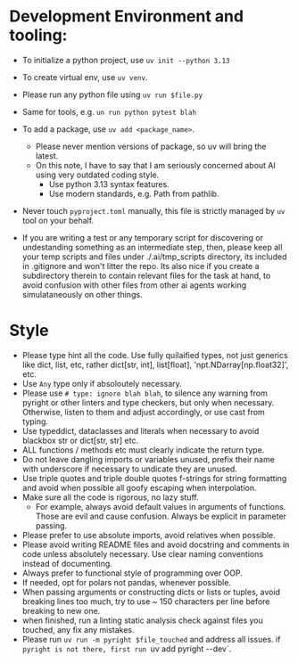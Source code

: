 
# Development Environment and tooling:
* To initialize a python project, use `uv init --python 3.13`
* To create virtual env, use `uv venv`.
* Please run any python file using `uv run $file.py`
* Same for tools, e.g. `un run python pytest blah`
* To add a package, use `uv add <package_name>`.
    * Please never mention versions of package, so uv will bring the latest.
    * On this note, I have to say that I am seriously concerned about AI using very outdated coding style.
        * Use python 3.13 syntax features.
        * Use modern standards, e.g. Path from pathlib.

* Never touch `pyproject.toml` manually, this file is strictly managed by `uv` tool on your behalf.
* If you are writing a test or any temporary script for discovering or undestanding something as an intermediate step, then,
  please keep all your temp scripts and files under ./.ai/tmp_scripts directory, its included in .gitignore and won't litter the repo.
  Its also nice if you create a subdirectory therein to contain relevant files for the task at hand, to avoid confusion with other files from other ai agents working simulataneously on other things.

# Style
* Please type hint all the code. Use fully quilaified types, not just generics like dict, list, etc, rather dict[str, int], list[float], 'npt.NDarray[np.float32]', etc.
* Use `Any` type only if absoloutely necessary.
* Please use `# type: ignore blah blah`, to silence any warning from pyright or other linters and type checkers, but only when necessary. Otherwise, listen to them and adjust accordingly, or use cast from typing.
* Use typeddict, dataclasses and literals when necessary to avoid blackbox str or dict[str, str] etc.
* ALL functions / methods etc must clearly indicate the return type.
* Do not leave dangling imports or variables unused, prefix their name with underscore if necessary to undicate they are unused.
* Use triple quotes and triple double quotes f-strings for string formatting and avoid when possible all goofy escaping when interpolation.
* Make sure all the code is rigorous, no lazy stuff.
    * For example, always avoid default values in arguments of functions. Those are evil and cause confusion. Always be explicit in parameter passing.
* Please prefer to use absolute imports, avoid relatives when possible.
* Please avoid writing README files and avoid docstring and comments in code unless absolutely necessary. Use clear naming conventions instead of documenting.
* Always prefer to functional style of programming over OOP.
* If needed, opt for polars not pandas, whenever possible.
* When passing arguments or constructing dicts or lists or tuples, avoid breaking lines too much, try to use ~ 150 characters per line before breaking to new one.
* when finished, run a linting static analysis check against files you touched, any fix any mistakes.
* Please run `uv run -m pyright $file_touched` and address all issues. if `pyright is not there, first run `uv add pyright --dev`.
